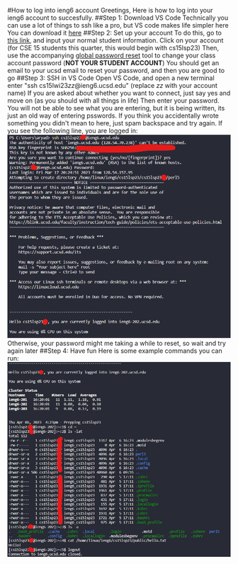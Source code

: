 #How to log into ieng6 account
Greetings,
Here is how to log into your ieng6 account to succesfully.
##Step 1: Download VS Code
Technically you can use a lot of things to ssh like a pro, but VS code makes life simpler here
You can download it [here](https://code.visualstudio.com/download)
##Step 2: Set up your account
To do this, go to [this link](https://sdacs.ucsd.edu/~icc/index.php), and input your normal student information.
Click on your account (for CSE 15 students this quarter, this would begin with cs15lsp23)
Then, use the accompanying [global password reset](https://sdacs.ucsd.edu/~icc/password.php) tool to change your class account password (**NOT YOUR STUDENT ACCOUNT**)
You should get an email to your ucsd email to reset your password, and then you are good to go
##Step 3: SSH in VS Code
Open VS Code, and open a new terminal
enter "ssh cs15lwi23*zz*@ieng6.ucsd.edu" (replace *zz* with your account name)
If you are asked about whether you want to connect, just say yes and move on (as you should with all things in life)
Then enter your password. You will not be able to see what you are entering, but it is being written, its just an old way of entering psswords.
If you think you accidentally wrote something you didn't mean to here, just spam backspace and try again.
If you see the following line, you are logged in:
![Image](https://github.com/Aryadeepta/CSE15LSP23Lab1Report/blob/main/loginSuccess.jpg)
Otherwise, your password might me taking a while to reset, so wait and try again later
##Step 4: Have fun
Here is some example commands you can run:
![Image](https://github.com/Aryadeepta/CSE15LSP23Lab1Report/blob/main/commands.jpg)
